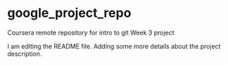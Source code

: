 # google_project_repo
Coursera remote repository for intro to git Week 3 project

I am editing the README file. Adding some more details about the project description.
